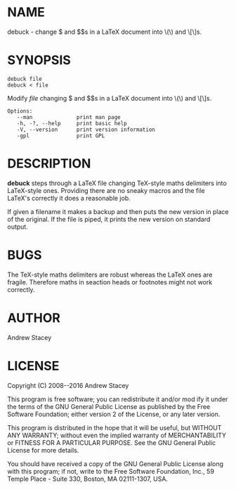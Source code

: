 # NAME

debuck - change $ and $$s in a LaTeX document into \\(\\) and \\\[\\\]s.

# SYNOPSIS

    debuck file
    debuck < file

Modify _file_ changing $ and $$s in a LaTeX document into \\(\\) and \\\[\\\]s.

    Options:
       --man              print man page
       -h, -?, --help     print basic help
       -V, --version      print version information
       -gpl               print GPL

# DESCRIPTION

**debuck** steps through a LaTeX file changing TeX-style maths delimiters into LaTeX-style ones.  Providing there are no sneaky macros and the file LaTeX's correctly it does a reasonable job.

If given a filename it makes a backup and then puts the new version in place of the original.  If the file is piped, it prints the new version on standard output.

# BUGS

The TeX-style maths delimiters are robust whereas the LaTeX ones are fragile.  Therefore maths in seaction heads or footnotes might not work correctly.

# AUTHOR

Andrew Stacey

# LICENSE

Copyright (C) 2008--2016   Andrew Stacey

This program is free software; you can redistribute it and/or mod ify
it under the terms of the GNU General Public License as published by
the Free Software Foundation; either version 2 of the License, or any
later version.

This program is distributed in the hope that it will be useful, but
WITHOUT ANY WARRANTY; without even the implied warranty of
MERCHANTABILITY or FITNESS FOR A PARTICULAR PURPOSE.  See the GNU
General Public License for more details.

You should have received a copy of the GNU General Public License
along with this program; if not, write to the Free Software
Foundation, Inc., 59 Temple Place - Suite 330, Boston, MA 02111-1307,
USA.
